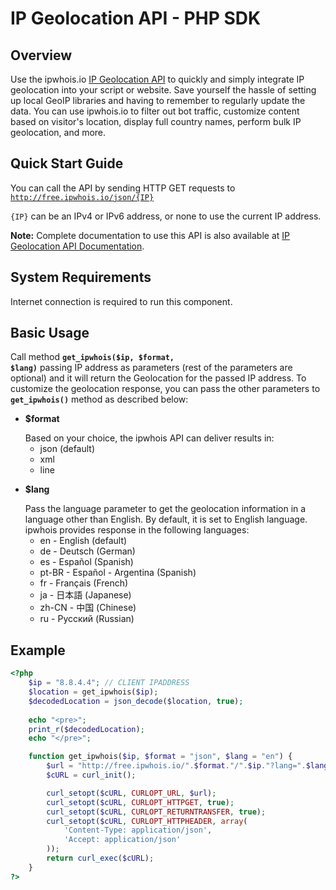 <h1>IP Geolocation API  - PHP SDK</h1>

<h2>Overview</h2>

Use the ipwhois.io <a href="https://ipwhois.io">IP Geolocation API</a> to quickly and simply integrate IP geolocation into your script or website. Save yourself the hassle of setting up local GeoIP libraries and having to remember to regularly update the data.
You can use ipwhois.io to filter out bot traffic, customize content based on visitor's location, display full country names, perform bulk IP geolocation, and more.

<h2>Quick Start Guide</h2>

You can call the API by sending HTTP GET requests to <code>http://free.ipwhois.io/json/{IP}</code>

<code>{IP}</code> can be an IPv4 or IPv6 address, or none to use the current IP address.

<strong>Note:</strong> Complete documentation to use this API is also available at <a href="https://ipwhois.io/documentation">IP Geolocation API Documentation</a>.

<h2>System Requirements</h2>

Internet connection is required to run this component.

<h2>Basic Usage</h2>

Call method <code><strong>get_ipwhois($ip, $format, $lang)</strong></code> passing IP address as parameters (rest of the parameters are optional) and it will return the Geolocation for the passed IP address. To customize the geolocation response, you can pass the other parameters to <code><strong>get_ipwhois()</strong></code> method as described below:

<ul>
<li>
<p><strong>$format</strong></p>
Based on your choice, the ipwhois API can deliver results in:
  <ul><li>json (default)</li><li>xml</li><li>line</li></ul>
</li>
  
<li>
<p><strong>$lang</strong></p>
Pass the language parameter to get the geolocation information in a language other than English. By default, it is set to English language.<br>
ipwhois provides response in the following languages:
  
<ul>
<li>en -	English (default)</li>
<li>de -	Deutsch (German)</li>
<li>es -	Español (Spanish)</li>
<li>pt-BR -	Español - Argentina (Spanish)</li>
<li>fr -	Français (French)</li>
<li>ja -	日本語 (Japanese)</li>
<li>zh-CN -	中国 (Chinese)</li>
<li>ru -	Русский (Russian)</li>
</ul>
 
</li>
</ul>

<h2>Example</h2>

```php
<?php
    $ip = "8.8.4.4"; // CLIENT IPADDRESS
    $location = get_ipwhois($ip);
    $decodedLocation = json_decode($location, true);
    
    echo "<pre>";
    print_r($decodedLocation);
    echo "</pre>";

    function get_ipwhois($ip, $format = "json", $lang = "en") {
        $url = "http://free.ipwhois.io/".$format."/".$ip."?lang=".$lang;
        $cURL = curl_init();

        curl_setopt($cURL, CURLOPT_URL, $url);
        curl_setopt($cURL, CURLOPT_HTTPGET, true);
        curl_setopt($cURL, CURLOPT_RETURNTRANSFER, true);
        curl_setopt($cURL, CURLOPT_HTTPHEADER, array(
            'Content-Type: application/json',
            'Accept: application/json'
        ));
        return curl_exec($cURL);
    }
?>
```
